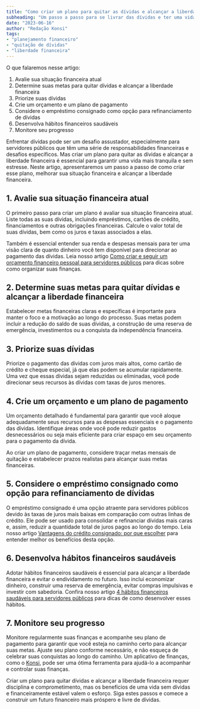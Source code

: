 ```yaml
---
title: "Como criar um plano para quitar as dívidas e alcançar a liberdade financeira para servidores públicos"
subheading: "Um passo a passo para se livrar das dívidas e ter uma vida financeira mais saudável e livre"
date: "2023-06-16"
author: "Redação Konsi"
tags:
- "planejamento financeiro"
- "quitação de dívidas"
- "liberdade financeira"
---
```


O que falaremos nesse artigo:

1. Avalie sua situação financeira atual
2. Determine suas metas para quitar dívidas e alcançar a liberdade financeira
3. Priorize suas dívidas
4. Crie um orçamento e um plano de pagamento
5. Considere o empréstimo consignado como opção para refinanciamento de dívidas
6. Desenvolva hábitos financeiros saudáveis
7. Monitore seu progresso

Enfrentar dívidas pode ser um desafio assustador, especialmente para servidores públicos que têm uma série de responsabilidades financeiras e desafios específicos. Mas criar um plano para quitar as dívidas e alcançar a liberdade financeira é essencial para garantir uma vida mais tranquila e sem estresse. Neste artigo, apresentaremos um passo a passo de como criar esse plano, melhorar sua situação financeira e alcançar a liberdade financeira.

## 1. Avalie sua situação financeira atual

O primeiro passo para criar um plano é avaliar sua situação financeira atual. Liste todas as suas dívidas, incluindo empréstimos, cartões de crédito, financiamentos e outras obrigações financeiras. Calcule o valor total de suas dívidas, bem como os juros e taxas associados a elas.

Também é essencial entender sua renda e despesas mensais para ter uma visão clara de quanto dinheiro você tem disponível para direcionar ao pagamento das dívidas. Leia nosso artigo [Como criar e seguir um orçamento financeiro pessoal para servidores públicos](/como-criar-e-seguir-um-oramento-financeiro-pessoal-para-servidores-pblicos.md) para dicas sobre como organizar suas finanças.

## 2. Determine suas metas para quitar dívidas e alcançar a liberdade financeira

Estabelecer metas financeiras claras e específicas é importante para manter o foco e a motivação ao longo do processo. Suas metas podem incluir a redução do saldo de suas dívidas, a construção de uma reserva de emergência, investimentos ou a conquista da independência financeira.

## 3. Priorize suas dívidas

Priorize o pagamento das dívidas com juros mais altos, como cartão de crédito e cheque especial, já que elas podem se acumular rapidamente. Uma vez que essas dívidas sejam reduzidas ou eliminadas, você pode direcionar seus recursos às dívidas com taxas de juros menores.

## 4. Crie um orçamento e um plano de pagamento

Um orçamento detalhado é fundamental para garantir que você aloque adequadamente seus recursos para as despesas essenciais e o pagamento das dívidas. Identifique áreas onde você pode reduzir gastos desnecessários ou seja mais eficiente para criar espaço em seu orçamento para o pagamento da dívida.

Ao criar um plano de pagamento, considere traçar metas mensais de quitação e estabelecer prazos realistas para alcançar suas metas financeiras.

## 5. Considere o empréstimo consignado como opção para refinanciamento de dívidas

O empréstimo consignado é uma opção atraente para servidores públicos devido às taxas de juros mais baixas em comparação com outras linhas de crédito. Ele pode ser usado para consolidar e refinanciar dívidas mais caras e, assim, reduzir a quantidade total de juros pagos ao longo do tempo. Leia nosso artigo [Vantagens do crédito consignado: por que escolher](/vantagens-do-credito-consignado-por-que-escolher.md) para entender melhor os benefícios desta opção.

## 6. Desenvolva hábitos financeiros saudáveis

Adotar hábitos financeiros saudáveis é essencial para alcançar a liberdade financeira e evitar o endividamento no futuro. Isso inclui economizar dinheiro, construir uma reserva de emergência, evitar compras impulsivas e investir com sabedoria. Confira nosso artigo [4 hábitos financeiros saudáveis para servidores públicos](/4-habitos-financeiros-saudaveis-servidor-publico.md) para dicas de como desenvolver esses hábitos.

## 7. Monitore seu progresso

Monitore regularmente suas finanças e acompanhe seu plano de pagamento para garantir que você esteja no caminho certo para alcançar suas metas. Ajuste seu plano conforme necessário, e não esqueça de celebrar suas conquistas ao longo do caminho. Um aplicativo de finanças, como o [Konsi](https://konsi.com.br/download), pode ser uma ótima ferramenta para ajudá-lo a acompanhar e controlar suas finanças.

Criar um plano para quitar dívidas e alcançar a liberdade financeira requer disciplina e comprometimento, mas os benefícios de uma vida sem dívidas e financeiramente estável valem o esforço. Siga estes passos e comece a construir um futuro financeiro mais próspero e livre de dívidas.